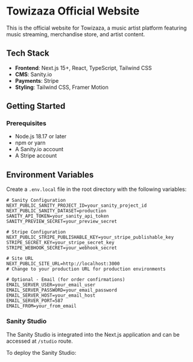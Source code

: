 # Towizaza Official Website

This is the official website for Towizaza, a music artist platform featuring music streaming, merchandise store, and artist content.

## Tech Stack

- **Frontend**: Next.js 15+, React, TypeScript, Tailwind CSS
- **CMS**: Sanity.io
- **Payments**: Stripe
- **Styling**: Tailwind CSS, Framer Motion


## Getting Started

### Prerequisites

- Node.js 18.17 or later
- npm or yarn
- A Sanity.io account
- A Stripe account




## Environment Variables

Create a `.env.local` file in the root directory with the following variables:

```env
# Sanity Configuration
NEXT_PUBLIC_SANITY_PROJECT_ID=your_sanity_project_id
NEXT_PUBLIC_SANITY_DATASET=production
SANITY_API_TOKEN=your_sanity_api_token
SANITY_PREVIEW_SECRET=your_preview_secret

# Stripe Configuration
NEXT_PUBLIC_STRIPE_PUBLISHABLE_KEY=your_stripe_publishable_key
STRIPE_SECRET_KEY=your_stripe_secret_key
STRIPE_WEBHOOK_SECRET=your_webhook_secret

# Site URL
NEXT_PUBLIC_SITE_URL=http://localhost:3000
# Change to your production URL for production environments

# Optional - Email (for order confirmations)
EMAIL_SERVER_USER=your_email_user
EMAIL_SERVER_PASSWORD=your_email_password
EMAIL_SERVER_HOST=your_email_host
EMAIL_SERVER_PORT=587
EMAIL_FROM=your_from_email
```



### Sanity Studio

The Sanity Studio is integrated into the Next.js application and can be accessed at `/studio` route.

To deploy the Sanity Studio:


